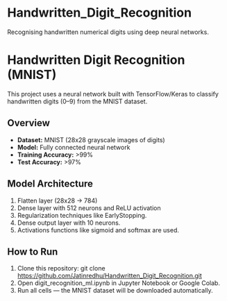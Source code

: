 # Handwritten_Digit_Recognition
Recognising handwritten numerical digits using deep neural networks.

# Handwritten Digit Recognition (MNIST)

This project uses a neural network built with TensorFlow/Keras to classify handwritten digits (0–9) from the MNIST dataset.

## Overview
- **Dataset:** MNIST (28x28 grayscale images of digits)
- **Model:** Fully connected neural network
- **Training Accuracy:** >99%
- **Test Accuracy:** >97%

## Model Architecture
1. Flatten layer (28x28 → 784)
2. Dense layer with 512 neurons and ReLU activation
3. Regularization techniques like EarlyStopping.
4. Dense output layer with 10 neurons.
5. Activations functions like sigmoid and softmax are used.

## How to Run
1. Clone this repository:
   git clone https://github.com/Jatinredhu/Handwritten_Digit_Recognition.git
2. Open digit_recognition_ml.ipynb in Jupyter Notebook or Google Colab.
3. Run all cells — the MNIST dataset will be downloaded automatically.
   






